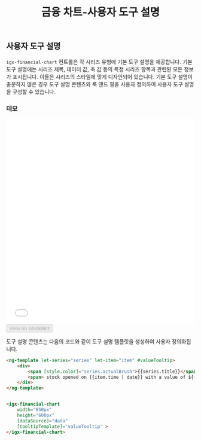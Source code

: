 ﻿---
title: 금융 차트-사용자 도구 설명
_description: Ignite UI for Angular 금융 차트 컴포넌트는 간단하고 직관적인 API를 사용하여 재무 데이터를 표시하도록 쉽게 구성되어 있으며, 사용자가 데이터를 바인딩하면 차트는 데이터를 시각화하고 해석할 수 있는 다양한 방법을 제공합니다.
_keywords: Ignite UI for Angular, Angular, 네이티브 Angular 컴포넌트 세트, 네이티브 Angular 컨트롤, 네이티브 Angular 컴포넌트, 네이티브 Angular 컴포넌트 라이브러리, Angular 차트, Angular 차트 컨트롤, Angular 차트 예제, Angular 그리드 컴포넌트, Angular 차트 컴포넌트, Angular 금융 차트
_language: kr
---
## 사용자 도구 설명

`igx-financial-chart` 컨트롤은 각 시리즈 유형에 기본 도구 설명을 제공합니다. 기본 도구 설명에는 시리즈 제목, 데이터 값, 축 값 등의 특정 시리즈 항목과 관련된 모든 정보가 표시됩니다. 이들은 시리즈의 스타일에 맞게 디자인되어 있습니다. 기본 도구 설명이 충분하지 않은 경우 도구 설명 콘텐츠와 룩 앤드 필을 사용자 정의하여 사용자 도구 설명을 구성할 수 있습니다.

### 데모

<div class="sample-container" style="height: 550px">
    <iframe id="financial-chart-custom-tooltips-iframe" src='{environment:demosBaseUrl}/financial-chart-custom-tooltips' width="100%" height="100%" seamless frameBorder="0" onload="onSampleIframeContentLoaded(this);"></iframe>
</div>
<div>
    <button data-localize="stackblitz" disabled class="stackblitz-btn"   data-iframe-id="financial-chart-custom-tooltips-iframe" data-demos-base-url="{environment:demosBaseUrl}">View on StackBlitz
    </button>
</div>

<div class="divider--half"></div>

도구 설명 콘텐츠는 다음의 코드와 같이 도구 설명 템플릿을 생성하여 사용자 정의화됩니다.

```html
<ng-template let-series="series" let-item="item" #valueTooltip>
    <div>
        <span [style.color]="series.actualBrush">{{series.title}}</span>
        <span> stock opened on {{item.time | date}} with a value of ${{item.open | number}} and closed with a value of ${{item.close | number}}.</span>
    </div>
</ng-template>


<igx-financial-chart
    width="850px"
    height="600px"
    [dataSource]="data"
    [tooltipTemplate]="valueTooltip" >
</igx-financial-chart>

```


